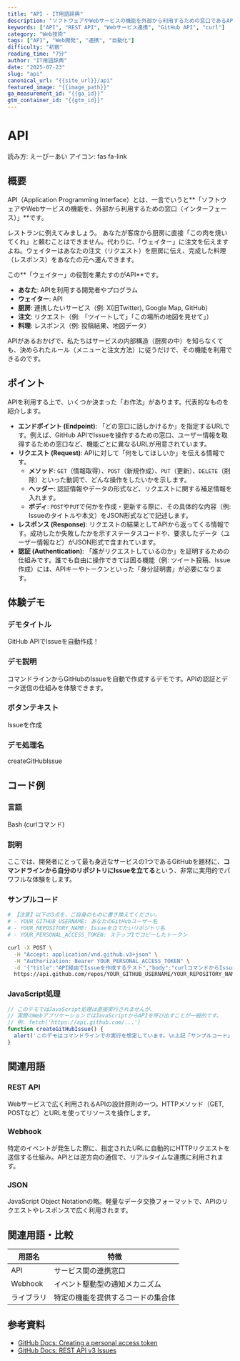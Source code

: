 ```yaml
---
title: "API - IT用語辞典"
description: "ソフトウェアやWebサービスの機能を外部から利用するための窓口であるAPIについて、基本的な仕組みからGitHub APIを使った実践例までを解説します。"
keywords: ["API", "REST API", "Webサービス連携", "GitHub API", "curl"]
category: "Web技術"
tags: ["API", "Web開発", "連携", "自動化"]
difficulty: "初級"
reading_time: "7分"
author: "IT用語辞典"
date: "2025-07-23"
slug: "api"
canonical_url: "{{site_url}}/api"
featured_image: "{{image_path}}"
ga_measurement_id: "{{ga_id}}"
gtm_container_id: "{{gtm_id}}"
---
```


# API
読み方: えーぴーあい
アイコン: fas fa-link

## 概要
API（Application Programming Interface）とは、一言でいうと**「ソフトウェアやWebサービスの機能を、外部から利用するための窓口（インターフェース）」**です。

レストランに例えてみましょう。
あなたが客席から厨房に直接「この肉を焼いてくれ」と頼むことはできません。代わりに、「ウェイター」に注文を伝えますよね。ウェイターはあなたの注文（リクエスト）を厨房に伝え、完成した料理（レスポンス）をあなたの元へ運んできます。

この**「ウェイター」の役割を果たすのがAPI**です。

- **あなた**: APIを利用する開発者やプログラム
- **ウェイター**: API
- **厨房**: 連携したいサービス（例: X(旧Twitter), Google Map, GitHub）
- **注文**: リクエスト（例: 「ツイートして」「この場所の地図を見せて」）
- **料理**: レスポンス（例: 投稿結果、地図データ）

APIがあるおかげで、私たちはサービスの内部構造（厨房の中）を知らなくても、決められたルール（メニューと注文方法）に従うだけで、その機能を利用できるのです。

## ポイント
APIを利用する上で、いくつか決まった「お作法」があります。代表的なものを紹介します。

- **エンドポイント (Endpoint)**: 「どの窓口に話しかけるか」を指定するURLです。例えば、GitHub APIでIssueを操作するための窓口、ユーザー情報を取得するための窓口など、機能ごとに異なるURLが用意されています。
- **リクエスト (Request)**: APIに対して「何をしてほしいか」を伝える情報です。
    - **メソッド**: `GET`（情報取得）、`POST`（新規作成）、`PUT`（更新）、`DELETE`（削除）といった動詞で、どんな操作をしたいかを示します。
    - **ヘッダー**: 認証情報やデータの形式など、リクエストに関する補足情報を入れます。
    - **ボディ**: `POST`や`PUT`で何かを作成・更新する際に、その具体的な内容（例: Issueのタイトルや本文）をJSON形式などで記述します。
- **レスポンス (Response)**: リクエストの結果としてAPIから返ってくる情報です。成功したか失敗したかを示すステータスコードや、要求したデータ（ユーザー情報など）がJSON形式で含まれています。
- **認証 (Authentication)**: 「誰がリクエストしているのか」を証明するための仕組みです。誰でも自由に操作できては困る機能（例: ツイート投稿、Issue作成）には、APIキーやトークンといった「身分証明書」が必要になります。

## 体験デモ
### デモタイトル
GitHub APIでIssueを自動作成！

### デモ説明
コマンドラインからGitHubのIssueを自動で作成するデモです。APIの認証とデータ送信の仕組みを体験できます。

### ボタンテキスト
Issueを作成

### デモ処理名
createGitHubIssue

## コード例
### 言語
Bash (curlコマンド)

### 説明
ここでは、開発者にとって最も身近なサービスの1つであるGitHubを題材に、**コマンドラインから自分のリポジトリにIssueを立てる**という、非常に実用的でパワフルな体験をします。

### サンプルコード
```bash
# 【注意】以下の3点を、ご自身のものに書き換えてください。
# - YOUR_GITHUB_USERNAME: あなたのGitHubユーザー名
# - YOUR_REPOSITORY_NAME: Issueを立てたいリポジトリ名
# - YOUR_PERSONAL_ACCESS_TOKEN: ステップ1でコピーしたトークン

curl -X POST \
  -H "Accept: application/vnd.github.v3+json" \
  -H "Authorization: Bearer YOUR_PERSONAL_ACCESS_TOKEN" \
  -d '{"title":"API経由でIssueを作成するテスト","body":"curlコマンドからIssueを作成できました！🎉"}' \
  https://api.github.com/repos/YOUR_GITHUB_USERNAME/YOUR_REPOSITORY_NAME/issues
```

### JavaScript処理
```javascript
// このデモではJavaScript処理は直接実行されませんが、
// 実際のWebアプリケーションではJavaScriptからAPIを呼び出すことが一般的です。
// 例: fetch('https://api.github.com/...')
function createGitHubIssue() {
  alert('このデモはコマンドラインでの実行を想定しています。\n上記「サンプルコード」をターミナルで実行してください。');
}
```

## 関連用語
### REST API
Webサービスで広く利用されるAPIの設計原則の一つ。HTTPメソッド（GET, POSTなど）とURLを使ってリソースを操作します。

### Webhook
特定のイベントが発生した際に、指定されたURLに自動的にHTTPリクエストを送信する仕組み。APIとは逆方向の通信で、リアルタイムな連携に利用されます。

### JSON
JavaScript Object Notationの略。軽量なデータ交換フォーマットで、APIのリクエストやレスポンスで広く利用されます。

## 関連用語・比較
| 用語名 | 特徴 |
|--------|------|
| API | サービス間の連携窓口 |
| Webhook | イベント駆動型の通知メカニズム |
| ライブラリ | 特定の機能を提供するコードの集合体 |

## 参考資料

- [GitHub Docs: Creating a personal access token](https://docs.github.com/en/authentication/keeping-your-account-and-data-secure/creating-a-personal-access-token)
- [GitHub Docs: REST API v3 Issues](https://docs.github.com/en/rest/issues/issues?apiVersion=2022-11-28)